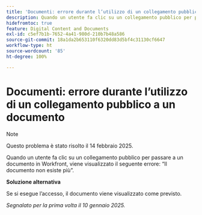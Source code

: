 ```yaml
---
title: 'Documenti: errore durante l’utilizzo di un collegamento pubblico a un documento'
description: Quando un utente fa clic su un collegamento pubblico per passare a un documento in Workfront, viene visualizzato un errore.
hidefromtoc: true
feature: Digital Content and Documents
exl-id: c5ef7b1b-7652-4a41-980d-210b7b48a586
source-git-commit: 18a1da2b653110f6320dd83d5bf4c31130cf6647
workflow-type: ht
source-wordcount: '85'
ht-degree: 100%

---
```


# Documenti: errore durante l’utilizzo di un collegamento pubblico a un documento

>[!NOTE]
>
>Questo problema è stato risolto il 14 febbraio 2025.

Quando un utente fa clic su un collegamento pubblico per passare a un documento in Workfront, viene visualizzato il seguente errore: “Il documento non esiste più”.

**Soluzione alternativa**

Se si esegue l’accesso, il documento viene visualizzato come previsto.

_Segnalato per la prima volta il 10 gennaio 2025._
